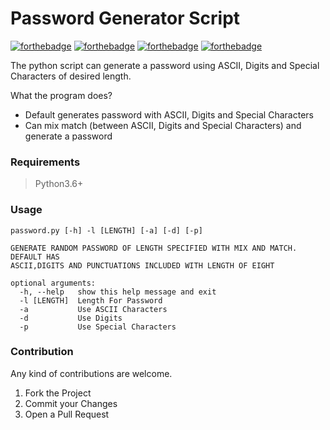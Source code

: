 # Password Generator Script
[![forthebadge](https://forthebadge.com/images/badges/built-with-grammas-recipe.svg)](https://forthebadge.com)
[![forthebadge](https://forthebadge.com/images/badges/built-with-love.svg)](https://forthebadge.com)
[![forthebadge](https://forthebadge.com/images/badges/made-with-python.svg)](https://forthebadge.com)
[![forthebadge](https://forthebadge.com/images/badges/powered-by-water.svg)](https://forthebadge.com)

The python script can generate a password using ASCII, Digits and Special Characters of desired length.

What the program does?
- Default generates password with ASCII, Digits and Special Characters
- Can mix match (between ASCII, Digits and Special Characters) and generate a password 



### Requirements
> Python3.6+


### Usage
```
password.py [-h] -l [LENGTH] [-a] [-d] [-p]

GENERATE RANDOM PASSWORD OF LENGTH SPECIFIED WITH MIX AND MATCH. DEFAULT HAS
ASCII,DIGITS AND PUNCTUATIONS INCLUDED WITH LENGTH OF EIGHT

optional arguments:
  -h, --help   show this help message and exit
  -l [LENGTH]  Length For Password
  -a           Use ASCII Characters
  -d           Use Digits
  -p           Use Special Characters

```

### Contribution

Any kind of contributions are welcome.

1. Fork the Project
2. Commit your Changes
3. Open a Pull Request


